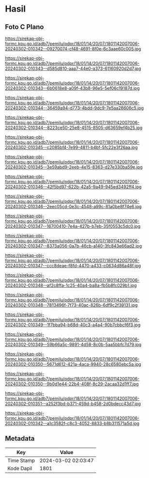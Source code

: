 # Hasil

## Foto C Plano

https://sirekap-obj-formc.kpu.go.id/adb7/pemilu/pdpr/18/01/14/20/07/1801142007006-20240302-010342--09270074-cf48-4691-8f0e-6c3aae60c005.jpg

https://sirekap-obj-formc.kpu.go.id/adb7/pemilu/pdpr/18/01/14/20/07/1801142007006-20240302-010343--d585d810-aaa7-44e0-a373-61160920d2d7.jpg

https://sirekap-obj-formc.kpu.go.id/adb7/pemilu/pdpr/18/01/14/20/07/1801142007006-20240302-010343--6b0618e8-a09f-43b8-96e5-5ef06c19187d.jpg

https://sirekap-obj-formc.kpu.go.id/adb7/pemilu/pdpr/18/01/14/20/07/1801142007006-20240302-010344--36459a94-d773-4bdd-9dc9-7e5aa26606c5.jpg

https://sirekap-obj-formc.kpu.go.id/adb7/pemilu/pdpr/18/01/14/20/07/1801142007006-20240302-010344--8223ce50-25e8-4515-8505-d63659ef4b25.jpg

https://sirekap-obj-formc.kpu.go.id/adb7/pemilu/pdpr/18/01/14/20/07/1801142007006-20240302-010345--c2085bf4-7e99-4811-b4bf-5fc22e3f26aa.jpg

https://sirekap-obj-formc.kpu.go.id/adb7/pemilu/pdpr/18/01/14/20/07/1801142007006-20240302-010345--3e59abd9-2eeb-4e15-8363-d27e330ba59e.jpg

https://sirekap-obj-formc.kpu.go.id/adb7/pemilu/pdpr/18/01/14/20/07/1801142007006-20240302-010346--42f5bd97-622b-42a5-9a49-945ed3492ff4.jpg

https://sirekap-obj-formc.kpu.go.id/adb7/pemilu/pdpr/18/01/14/20/07/1801142007006-20240302-010346--2eec05cd-0e3c-4548-a99c-81a0be8f74e6.jpg

https://sirekap-obj-formc.kpu.go.id/adb7/pemilu/pdpr/18/01/14/20/07/1801142007006-20240302-010347--16700410-7e4a-427b-b7eb-35f0553c5dc0.jpg

https://sirekap-obj-formc.kpu.go.id/adb7/pemilu/pdpr/18/01/14/20/07/1801142007006-20240302-010347--8373a056-0a7b-46cb-a140-3fc843e66ad2.jpg

https://sirekap-obj-formc.kpu.go.id/adb7/pemilu/pdpr/18/01/14/20/07/1801142007006-20240302-010347--ccc8deae-f8fd-4470-a433-c0634d86a48f.jpg

https://sirekap-obj-formc.kpu.go.id/adb7/pemilu/pdpr/18/01/14/20/07/1801142007006-20240302-010348--af2c8ffa-1c25-40a4-ba8a-fb5b8fc029b1.jpg

https://sirekap-obj-formc.kpu.go.id/adb7/pemilu/pdpr/18/01/14/20/07/1801142007006-20240302-010348--7813496f-7f73-40ac-826b-6df9c2f39131.jpg

https://sirekap-obj-formc.kpu.go.id/adb7/pemilu/pdpr/18/01/14/20/07/1801142007006-20240302-010349--1f7bba94-b68d-40c3-a4a4-90b7cbbcf6f3.jpg

https://sirekap-obj-formc.kpu.go.id/adb7/pemilu/pdpr/18/01/14/20/07/1801142007006-20240302-010349--59b66a5c-9891-4d58-8c0b-5aa5bbfc7d79.jpg

https://sirekap-obj-formc.kpu.go.id/adb7/pemilu/pdpr/18/01/14/20/07/1801142007006-20240302-010350--5671d612-421a-4aca-9940-28c6580ebc5a.jpg

https://sirekap-obj-formc.kpu.go.id/adb7/pemilu/pdpr/18/01/14/20/07/1801142007006-20240302-010350--9b0d1e44-22b4-408f-8c29-2acaa32d1ff7.jpg

https://sirekap-obj-formc.kpu.go.id/adb7/pemilu/pdpr/18/01/14/20/07/1801142007006-20240302-010351--a252f3bd-b371-459d-b458-2d0bdecc43d7.jpg

https://sirekap-obj-formc.kpu.go.id/adb7/pemilu/pdpr/18/01/14/20/07/1801142007006-20240302-010342--a1c3582f-c8c3-4052-8833-b8b311571a5d.jpg


## Metadata

| Key        | Value               |
| ---------- | ------------------- |
| Time Stamp | 2024-03-02 02:03:47 |
| Kode Dapil | 1801                |



